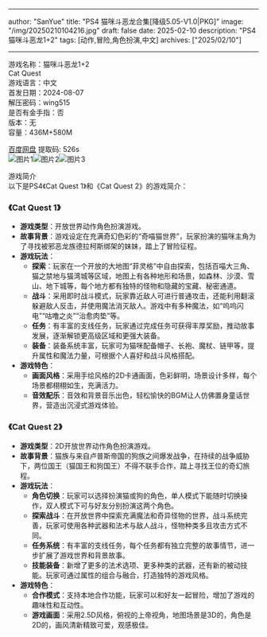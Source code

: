 
---
author: "SanYue"
title: "PS4 猫咪斗恶龙合集[降级5.05-V1.0|PKG]"
image: "/img/20250210104216.jpg"
draft: false
date: 2025-02-10
description: "PS4 猫咪斗恶龙1+2"
tags: [动作,冒险,角色扮演,中文]
archives: ["2025/02/10"]

---

游戏名称：猫咪斗恶龙1+2   
Cat Quest    
游戏语言：中文  
首发日期：2024-08-07  
解压密码：wing515  
是否有金手指：否  
版本：无   
容量：436M+580M

[百度网盘](https://pan.baidu.com/s/1DM_OTrUcWqlRcgeta3EeWw) 提取码: 526s  
![图片1](/img/3f3396.jpg)![图片2](/img/9bd12c.jpg)![图片3](/img/e1efaa.jpg)  

游戏简介  
以下是PS4《Cat Quest 1》和《Cat Quest 2》的游戏简介：

### 《Cat Quest 1》
- **游戏类型**：开放世界动作角色扮演游戏。
- **故事背景**：游戏设定在充满奇幻色彩的“奇喵猫世界”，玩家扮演的猫咪主角为了寻找被邪恶龙族德拉柯斯绑架的妹妹，踏上了冒险征程。
- **游戏玩法**：
    - **探索**：玩家在一个开放的大地图“菲灵格”中自由探索，包括百喵大三角、猫之禁地与猫湾城等区域，地图上有各种地形和场景，如森林、沙漠、雪山、地下城等，每个地方都有独特的怪物和隐藏的宝藏、秘密通道。
    - **战斗**：采用即时战斗模式，玩家靠近敌人可进行普通攻击，还能利用翻滚躲避敌人反击，并使用魔法消灭敌人。游戏中有多种魔法，如“呜呜闪电”“咕噜之炎”“治愈肉垫”等。
    - **任务**：有丰富的支线任务，玩家通过完成任务可获得丰厚奖励，推动故事发展，逐渐解锁更高级区域和更强大装备。
    - **装备**：装备系统丰富，玩家可为猫咪配备帽子、长袍、魔杖、链甲等，提升属性和魔法力量，可根据个人喜好和战斗风格搭配。
- **游戏特色**：
    - **画面风格**：采用手绘风格的2D卡通画面，色彩鲜明，场景设计多样，每个场景都栩栩如生，充满活力。
    - **音效配乐**：音效和背景音乐出色，轻松愉快的BGM让人仿佛置身童话世界，营造出沉浸式游戏体验。

### 《Cat Quest 2》
- **游戏类型**：2D开放世界动作角色扮演游戏。
- **故事背景**：猫族与来自卢普斯帝国的狗族之间爆发战争，在持续的战争威胁下，两位国王（猫国王和狗国王）不得不联手合作，踏上寻找王位的奇幻旅程。
- **游戏玩法**：
    - **角色切换**：玩家可以选择扮演猫或狗的角色，单人模式下能随时切换操作，双人模式下可与好友分别扮演这两个角色。
    - **探索战斗**：在开放世界中探索充满魔法和奇异怪物的世界，战斗系统完善，玩家可使用各种武器和法术与敌人战斗，怪物种类多且攻击方式不同。
    - **任务系统**：有丰富的支线任务，每个任务都有独立完整的故事情节，进一步扩展了游戏世界和背景故事。
    - **技能装备**：新增了更多的法术选项、更多种类的武器，还有新的被动技能。玩家可通过属性的组合与融合，打造独特的游戏风格。
- **游戏特色**：
    - **合作模式**：支持本地合作功能，玩家可以和好友一起冒险，增加了游戏的趣味性和互动性。
    - **游戏画面**：采用2.5D风格，俯视的上帝视角，地图场景是3D的，角色是2D的，画风清新精致可爱，观感极佳。
